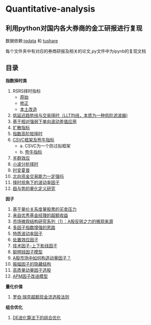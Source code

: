 # Quantitative-analysis

## 利用python对国内各大券商的金工研报进行复现

数据依赖:[jqdata](https://www.joinquant.com/) 和 [tushare](https://tushare.pro/)

每个文件夹中有对应的券商研报及相关的论文,py文件中为ipynb的复现文档

## 目录

**指数择时类**

1. RSRS择时指标
    - [原始](https://www.joinquant.com/view/community/detail/1f0faa953856129e5826979ff9b68095)
    - [修正](https://www.joinquant.com/view/community/detail/32b60d05f16c7d719d7fb836687504d6)
    - [本土改造](https://www.joinquant.com/view/community/detail/e855e5b3cf6a3f9219583c2281e4d048)
2. [低延迟趋势线与交易择时（LLT均线，本质为一种低阶滤波器)](https://www.joinquant.com/view/community/detail/f011921f2398c593eee3542a6069f61c)
3. [基于相对强弱下单向波动差值应用](https://www.joinquant.com/view/community/detail/ddf35e24e9dbad456d3e6beaf0841262)
4. [扩散指标](https://www.joinquant.com/view/community/detail/aa69406f4427ea472b1c640fc2e8c448)
5. [指数高阶矩择时](https://www.joinquant.com/view/community/detail/e585df64077e4073ece0bcaa6b054bfa)
6. [CSVC框架及熊牛指标](https://www.joinquant.com/view/community/detail/6a77f468b6f996fcd995a8d0ad8c939c)
    - a. CSVC为一个防过拟框架
    - b. [熊牛指标](https://www.joinquant.com/view/community/detail/d0b0406c2ad2086662de715c92d518cd)
7. [羊群效应](https://www.joinquant.com/view/community/detail/3b4c68880062b3b660165bba7571d5a4)
8. [小波分析择时](https://www.joinquant.com/view/community/detail/eab0008b70882d0b1966bb6425db3469)
9. [时变夏普](https://www.joinquant.com/view/community/detail/634a7a14e79f87d44c980094c5e8d5d1)
10. [北向资金交易能力一定强吗](https://www.joinquant.com/view/community/detail/c11731e00f6de8e489ed64cec1621c33)
11. [择时视角下的波动率因子](https://www.joinquant.com/view/community/detail/986f2732c0b0287bc8f161829f32b689)
12. [趋与势的量化定义研究](https://www.joinquant.com/view/community/detail/9d12d9691b4201f95e4d0b99ada7676d)

**因子**

1. [基于量价关系度量股票的买卖压力](https://www.joinquant.com/view/community/detail/efc4f507b2ef8703d2c20283b1301980)
2. [来自优秀基金经理的超额收益](https://www.joinquant.com/view/community/detail/51d97afb8d619ffb5219d2e166414d70)
3. [市场微观结构研究系列（1）：A股反转之力的微观来源](https://www.joinquant.com/view/community/detail/521e854c0accab11c0bac2a9d8dac484)
4. [多因子指数增强的思路](https://www.joinquant.com/view/community/detail/8c60c343407d41b09def615c52c8693d)
5. [特质波动率因子](https://www.joinquant.com/view/community/detail/6e4ddf0a1cf3bb17367b463cefe3b5e4?type=1)
6. [处置效应因子](https://www.joinquant.com/view/community/detail/1c3aa95d7485065d977f9ba17cc014fd)
7. [技术因子-上下影线因子](https://www.joinquant.com/view/community/detail/92d2ccab2d412dbfa7df366369e6373b)
8. [聪明钱因子模型](https://www.joinquant.com/view/community/detail/fa281cadcbbca005854c7c45c3c9bd58)
9. [A股市场中如何构造动量因子？](https://www.joinquant.com/view/community/detail/d709c7c9abbee23149d3d4d07e128357)
10. [振幅因子的隐藏结构](https://www.joinquant.com/view/community/detail/a35fe484e3164893d4e48fafd3e08fd2)
11. [高质量动量因子选股](https://www.joinquant.com/view/community/detail/f72c599da7d4ca155b25bff4b281e2e6)
12. [APM因子改进模型](https://www.joinquant.com/view/community/detail/992fe40cc06c0bde50aa4aaf93fa042c)

**量化价值**

1. [罗伯·瑞克超额现金流选股法则](https://www.joinquant.com/view/community/detail/30543ad72454c7648b03bae542af55c9)

**组合优化**

1. [DE进化算法下的组合优化](https://www.joinquant.com/view/community/detail/2044ade4baf51132d257f2d3c0e56597)

